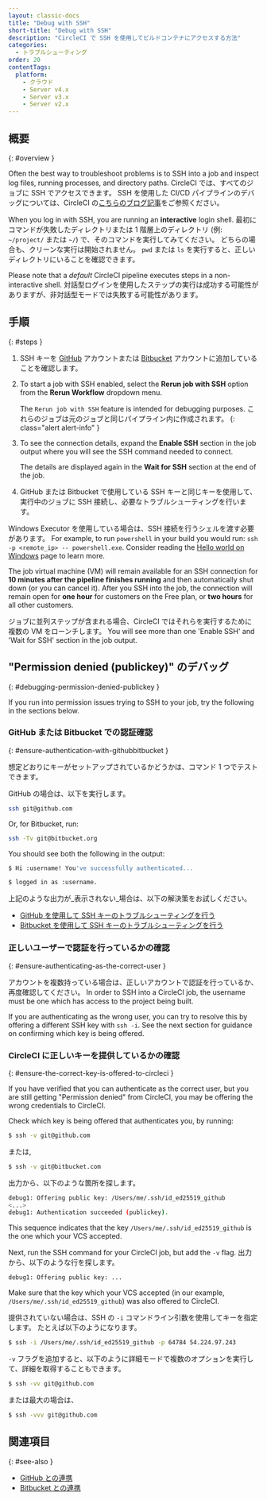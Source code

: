```yaml
---
layout: classic-docs
title: "Debug with SSH"
short-title: "Debug with SSH"
description: "CircleCI で SSH を使用してビルドコンテナにアクセスする方法"
categories:
  - トラブルシューティング
order: 20
contentTags:
  platform:
    - クラウド
    - Server v4.x
    - Server v3.x
    - Server v2.x
---
```


## 概要
{: #overview }

Often the best way to troubleshoot problems is to SSH into a job and inspect log files, running processes, and directory paths. CircleCI では、すべてのジョブに SSH でアクセスできます。 SSH を使用した CI/CD パイプラインのデバッグについては、CircleCI の[こちらのブログ記事](https://circleci.com/blog/debugging-ci-cd-pipelines-with-ssh-access/)をご参照ください。

When you log in with SSH, you are running an **interactive** login shell. 最初にコマンドが失敗したディレクトリまたは 1 階層上のディレクトリ (例: `~/project/` または `~/`) で、そのコマンドを実行してみてください。 どちらの場合も、クリーンな実行は開始されません。 `pwd` または `ls` を実行すると、正しいディレクトリにいることを確認できます。

Please note that a _default_ CircleCI pipeline executes steps in a non-interactive shell. 対話型ログインを使用したステップの実行は成功する可能性がありますが、非対話型モードでは失敗する可能性があります。

## 手順
{: #steps }

1. SSH キーを [GitHub](https://help.github.com/articles/adding-a-new-ssh-key-to-your-github-account/) アカウントまたは [Bitbucket](https://confluence.atlassian.com/bitbucket/set-up-an-ssh-key-728138079.html) アカウントに追加していることを確認します。

2. To start a job with SSH enabled, select the **Rerun job with SSH** option from the **Rerun Workflow** dropdown menu.

     The `Rerun job with SSH` feature is intended for debugging purposes. これらのジョブは元のジョブと同じパイプライン内に作成されます。
     {: class="alert alert-info" }

3. To see the connection details, expand the **Enable SSH** section in the job output where you will see the SSH command needed to connect.

     The details are displayed again in the **Wait for SSH** section at the end of the job.

4. GitHub または Bitbucket で使用している SSH キーと同じキーを使用して、実行中のジョブに SSH 接続し、必要なトラブルシューティングを行います。

Windows Executor を使用している場合は、SSH 接続を行うシェルを渡す必要があります。 For example, to run  `powershell` in your build you would run: `ssh -p <remote_ip> -- powershell.exe`. Consider reading the [Hello world on Windows](/docs/hello-world-windows/) page to learn more.

The job virtual machine (VM) will remain available for an SSH connection for **10 minutes after the pipeline finishes running** and then automatically shut down (or you can cancel it). After you SSH into the job, the connection will remain open for **one hour** for customers on the Free plan, or **two hours** for all other customers.

ジョブに並列ステップが含まれる場合、CircleCI ではそれらを実行するために複数の VM をローンチします。 You will see more than one 'Enable SSH' and 'Wait for SSH' section in the job output.

## "Permission denied (publickey)" のデバッグ
{: #debugging-permission-denied-publickey }

If you run into permission issues trying to SSH to your job, try the following in the sections below.

### GitHub または Bitbucket での認証確認
{: #ensure-authentication-with-githubbitbucket }

想定どおりにキーがセットアップされているかどうかは、コマンド 1 つでテストできます。

GitHub の場合は、以下を実行します。
```bash
ssh git@github.com
```

Or, for Bitbucket, run:
```bash
ssh -Tv git@bitbucket.org
```

You should see both the following in the output:

```bash
$ Hi :username! You've successfully authenticated...
```

```bash
$ logged in as :username.
```

上記のような出力が_表示されない_場合は、以下の解決策をお試しください。
- [GitHub を使用して SSH キーのトラブルシューティングを行う](https://help.github.com/articles/error-permission-denied-publickey)
- [Bitbucket を使用して SSH キーのトラブルシューティングを行う](https://confluence.atlassian.com/bitbucket/troubleshoot-ssh-issues-271943403.html)

### 正しいユーザーで認証を行っているかの確認
{: #ensure-authenticating-as-the-correct-user }

アカウントを複数持っている場合は、正しいアカウントで認証を行っているか、再度確認してください。 In order to SSH into a CircleCI job, the username must be one which has access to the project being built.

If you are authenticating as the wrong user, you can try to resolve this by offering a different SSH key with `ssh -i`. See the next section for guidance on confirming which key is being offered.

### CircleCI に正しいキーを提供しているかの確認
{: #ensure-the-correct-key-is-offered-to-circleci }

If you have verified that you can authenticate as the correct user, but you are still getting "Permission denied" from CircleCI, you may be offering the wrong credentials to CircleCI.

Check which key is being offered that authenticates you, by running:

```bash
$ ssh -v git@github.com
```
または,
```bash
$ ssh -v git@bitbucket.com
```

出力から、以下のような箇所を探します。

```bash
debug1: Offering public key: /Users/me/.ssh/id_ed25519_github
<...>
debug1: Authentication succeeded (publickey).
```

This sequence indicates that the key `/Users/me/.ssh/id_ed25519_github` is the one which your VCS accepted.

Next, run the SSH command for your CircleCI job, but add the `-v` flag. 出力から、以下のような行を探します。

```bash
debug1: Offering public key: ...
```

Make sure that the key which your VCS accepted (in our example, `/Users/me/.ssh/id_ed25519_github`) was also offered to CircleCI.

提供されていない場合は、SSH の `-i` コマンドライン引数を使用してキーを指定します。 たとえば以下のようになります。

```bash
$ ssh -i /Users/me/.ssh/id_ed25519_github -p 64784 54.224.97.243
```

`-v` フラグを追加すると、以下のように詳細モードで複数のオプションを実行して、詳細を取得することもできます。

```bash
$ ssh -vv git@github.com
```
または最大の場合は、
```bash
$ ssh -vvv git@github.com
```

## 関連項目
{: #see-also }

- [GitHub との連携](/docs/github-integration/)
- [Bitbucket との連携](/docs/bitbucket-integration/)

